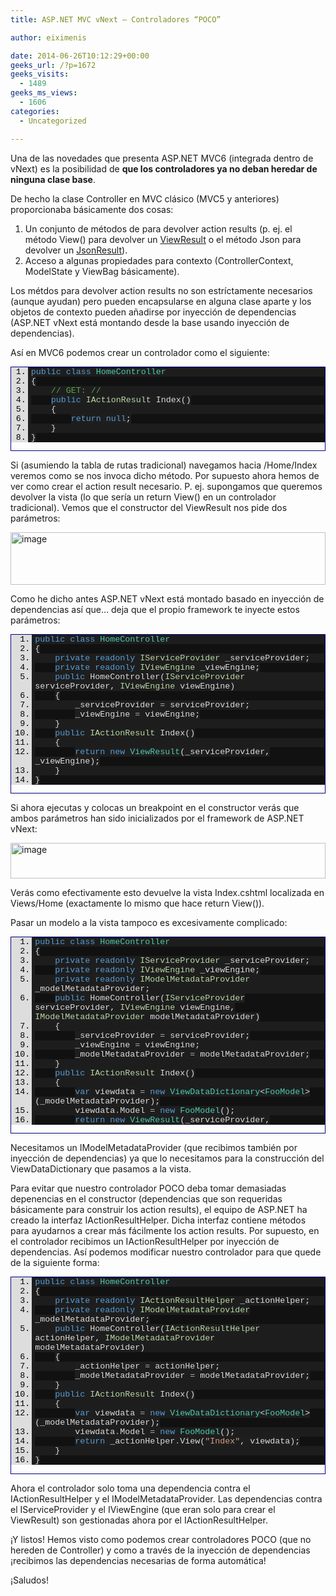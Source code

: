 ```yaml
---
title: ASP.NET MVC vNext – Controladores “POCO”

author: eiximenis

date: 2014-06-26T10:12:29+00:00
geeks_url: /?p=1672
geeks_visits:
  - 1489
geeks_ms_views:
  - 1606
categories:
  - Uncategorized

---
```

Una de las novedades que presenta ASP.NET MVC6 (integrada dentro de vNext) es la posibilidad de **que los controladores ya no deban heredar de ninguna clase base**.

De hecho la clase Controller en MVC clásico (MVC5 y anteriores) proporcionaba básicamente dos cosas:

  1. Un conjunto de métodos de para devolver action results (p. ej. el método View() para devolver un <a href="http://msdn.microsoft.com/es-es/library/system.web.mvc.viewresult(v=vs.118).aspx" target="_blank" rel="noopener noreferrer">ViewResult</a> o el método Json para devolver un <a href="http://msdn.microsoft.com/es-es/library/system.web.mvc.jsonresult(v=vs.118).aspx" target="_blank" rel="noopener noreferrer">JsonResult</a>).
  2. Acceso a algunas propiedades para contexto (ControllerContext, ModelState y ViewBag básicamente).

Los métdos para devolver action results no son estríctamente necesarios (aunque ayudan) pero pueden encapsularse en alguna clase aparte y los objetos de contexto pueden añadirse por inyección de dependencias (ASP.NET vNext está montando desde la base usando inyección de dependencias).

Así en MVC6 podemos crear un controlador como el siguiente:

<div id="scid:9ce6104f-a9aa-4a17-a79f-3a39532ebf7c:214f9200-e90d-41e3-8d0a-9d8400ea94ef" class="wlWriterEditableSmartContent" style="float: none; padding-bottom: 0px; padding-top: 0px; padding-left: 0px; margin: 0px; display: inline; padding-right: 0px">
  <div style="border: #000080 1px solid; color: #000; font-family: 'Courier New', Courier, Monospace; font-size: 10pt">
    <div style="background: #ddd; max-height: 300px; overflow: auto">
      <ol start="1" style="background: #1d1d1d; margin: 0 0 0 2em; padding: 0 0 0 5px;">
        <li>
          <span style="background:#1e1e1e;color:#dcdcdc"></span><span style="background:#1e1e1e;color:#569cd6">public</span><span style="background:#1e1e1e;color:#dcdcdc"> </span><span style="background:#1e1e1e;color:#569cd6">class</span><span style="background:#1e1e1e;color:#dcdcdc"> </span><span style="background:#1e1e1e;color:#4ec9b0">HomeController</span>
        </li>
        <li style="background: #111111">
          <span style="background:#1e1e1e;color:#dcdcdc">{</span>
        </li>
        <li>
              <span style="background:#1e1e1e;color:#dcdcdc"></span><span style="background:#1e1e1e;color:#57a64a">// GET: /<controller>/</span>
        </li>
        <li style="background: #111111">
              <span style="background:#1e1e1e;color:#dcdcdc"></span><span style="background:#1e1e1e;color:#569cd6">public</span><span style="background:#1e1e1e;color:#dcdcdc"> </span><span style="background:#1e1e1e;color:#b8d7a3">IActionResult</span><span style="background:#1e1e1e;color:#dcdcdc"> Index()</span>
        </li>
        <li>
              <span style="background:#1e1e1e;color:#dcdcdc">{</span>
        </li>
        <li style="background: #111111">
                  <span style="background:#1e1e1e;color:#dcdcdc"></span><span style="background:#1e1e1e;color:#569cd6">return</span><span style="background:#1e1e1e;color:#dcdcdc"> </span><span style="background:#1e1e1e;color:#569cd6">null</span><span style="background:#1e1e1e;color:#dcdcdc">;</span>
        </li>
        <li>
              <span style="background:#1e1e1e;color:#dcdcdc">}</span>
        </li>
        <li style="background: #111111">
          <span style="background:#1e1e1e;color:#dcdcdc">}</span>
        </li>
      </ol>
    </div></p>
  </div></p>
</div>

Si (asumiendo la tabla de rutas tradicional) navegamos hacia /Home/Index veremos como se nos invoca dicho método. Por supuesto ahora hemos de ver como crear el action result necesario. P. ej. supongamos que queremos devolver la vista (lo que sería un return View() en un controlador tradicional). Vemos que el constructor del ViewResult nos pide dos parámetros:

[<img title="image" style="border-top: 0px; border-right: 0px; background-image: none; border-bottom: 0px; padding-top: 0px; padding-left: 0px; border-left: 0px; display: inline; padding-right: 0px" border="0" alt="image" src="http://geeks.ms/cfs-file.ashx/__key/CommunityServer.Blogs.Components.WeblogFiles/etomas/image_5F00_thumb_5F00_00D66B87.png" width="504" height="84" />][1]

Como he dicho antes ASP.NET vNext está montado basado en inyección de dependencias así que… deja que el propio framework te inyecte estos parámetros:

<div id="scid:9ce6104f-a9aa-4a17-a79f-3a39532ebf7c:e825be7b-f0b8-4abb-9ec1-7dff86bcce23" class="wlWriterEditableSmartContent" style="float: none; padding-bottom: 0px; padding-top: 0px; padding-left: 0px; margin: 0px; display: inline; padding-right: 0px">
  <div style="border: #000080 1px solid; color: #000; font-family: 'Courier New', Courier, Monospace; font-size: 10pt">
    <div style="background: #ddd; max-height: 300px; overflow: auto">
      <ol start="1" style="background: #1d1d1d; margin: 0 0 0 2.5em; padding: 0 0 0 5px;">
        <li>
          <span style="background:#1e1e1e;color:#dcdcdc"></span><span style="background:#1e1e1e;color:#569cd6">public</span><span style="background:#1e1e1e;color:#dcdcdc"> </span><span style="background:#1e1e1e;color:#569cd6">class</span><span style="background:#1e1e1e;color:#dcdcdc"> </span><span style="background:#1e1e1e;color:#4ec9b0">HomeController</span>
        </li>
        <li style="background: #111111">
          <span style="background:#1e1e1e;color:#dcdcdc">{</span>
        </li>
        <li>
              <span style="background:#1e1e1e;color:#dcdcdc"></span><span style="background:#1e1e1e;color:#569cd6">private</span><span style="background:#1e1e1e;color:#dcdcdc"> </span><span style="background:#1e1e1e;color:#569cd6">readonly</span><span style="background:#1e1e1e;color:#dcdcdc"> </span><span style="background:#1e1e1e;color:#b8d7a3">IServiceProvider</span><span style="background:#1e1e1e;color:#dcdcdc"> _serviceProvider;</span>
        </li>
        <li style="background: #111111">
              <span style="background:#1e1e1e;color:#dcdcdc"></span><span style="background:#1e1e1e;color:#569cd6">private</span><span style="background:#1e1e1e;color:#dcdcdc"> </span><span style="background:#1e1e1e;color:#569cd6">readonly</span><span style="background:#1e1e1e;color:#dcdcdc"> </span><span style="background:#1e1e1e;color:#b8d7a3">IViewEngine</span><span style="background:#1e1e1e;color:#dcdcdc"> _viewEngine;</span>
        </li>
        <li>
              <span style="background:#1e1e1e;color:#dcdcdc"></span><span style="background:#1e1e1e;color:#569cd6">public</span><span style="background:#1e1e1e;color:#dcdcdc"> HomeController(</span><span style="background:#1e1e1e;color:#b8d7a3">IServiceProvider</span><span style="background:#1e1e1e;color:#dcdcdc"> serviceProvider, </span><span style="background:#1e1e1e;color:#b8d7a3">IViewEngine</span><span style="background:#1e1e1e;color:#dcdcdc"> viewEngine)</span>
        </li>
        <li style="background: #111111">
              <span style="background:#1e1e1e;color:#dcdcdc">{</span>
        </li>
        <li>
                  <span style="background:#1e1e1e;color:#dcdcdc">_serviceProvider </span><span style="background:#1e1e1e;color:#b4b4b4">=</span><span style="background:#1e1e1e;color:#dcdcdc"> serviceProvider;</span>
        </li>
        <li style="background: #111111">
                  <span style="background:#1e1e1e;color:#dcdcdc">_viewEngine </span><span style="background:#1e1e1e;color:#b4b4b4">=</span><span style="background:#1e1e1e;color:#dcdcdc"> viewEngine;</span>
        </li>
        <li>
              <span style="background:#1e1e1e;color:#dcdcdc">}</span>
        </li>
        <li style="background: #111111">
              <span style="background:#1e1e1e;color:#dcdcdc"></span><span style="background:#1e1e1e;color:#569cd6">public</span><span style="background:#1e1e1e;color:#dcdcdc"> </span><span style="background:#1e1e1e;color:#b8d7a3">IActionResult</span><span style="background:#1e1e1e;color:#dcdcdc"> Index()</span>
        </li>
        <li>
              <span style="background:#1e1e1e;color:#dcdcdc">{</span>
        </li>
        <li style="background: #111111">
                  <span style="background:#1e1e1e;color:#dcdcdc"></span><span style="background:#1e1e1e;color:#569cd6">return</span><span style="background:#1e1e1e;color:#dcdcdc"> </span><span style="background:#1e1e1e;color:#569cd6">new</span><span style="background:#1e1e1e;color:#dcdcdc"> </span><span style="background:#1e1e1e;color:#4ec9b0">ViewResult</span><span style="background:#1e1e1e;color:#dcdcdc
">(_serviceProvider, _viewEngine);</span>
        </li>
        <li>
              <span style="background:#1e1e1e;color:#dcdcdc">}</span>
        </li>
        <li style="background: #111111">
          <span style="background:#1e1e1e;color:#dcdcdc">}</span>
        </li>
      </ol>
    </div></p>
  </div></p>
</div>

Si ahora ejecutas y colocas un breakpoint en el constructor verás que ambos parámetros han sido inicializados por el framework de ASP.NET vNext:

[<img title="image" style="border-top: 0px; border-right: 0px; background-image: none; border-bottom: 0px; padding-top: 0px; padding-left: 0px; border-left: 0px; display: inline; padding-right: 0px" border="0" alt="image" src="http://geeks.ms/cfs-file.ashx/__key/CommunityServer.Blogs.Components.WeblogFiles/etomas/image_5F00_thumb_5F00_6BE779C4.png" width="504" height="57" />][2]

Verás como efectivamente esto devuelve la vista Index.cshtml localizada en Views/Home (exactamente lo mismo que hace return View()).

Pasar un modelo a la vista tampoco es excesivamente complicado:

<div id="scid:9ce6104f-a9aa-4a17-a79f-3a39532ebf7c:80adafe1-6320-41f4-9e02-abd4d0ee01f7" class="wlWriterEditableSmartContent" style="float: none; padding-bottom: 0px; padding-top: 0px; padding-left: 0px; margin: 0px; display: inline; padding-right: 0px">
  <div style="border: #000080 1px solid; color: #000; font-family: 'Courier New', Courier, Monospace; font-size: 10pt">
    <div style="background: #ddd; max-height: 300px; overflow: auto">
      <ol start="1" style="background: #1d1d1d; margin: 0 0 0 2.5em; padding: 0 0 0 5px;">
        <li>
          <span style="background:#1e1e1e;color:#dcdcdc"></span><span style="background:#1e1e1e;color:#569cd6">public</span><span style="background:#1e1e1e;color:#dcdcdc"> </span><span style="background:#1e1e1e;color:#569cd6">class</span><span style="background:#1e1e1e;color:#dcdcdc"> </span><span style="background:#1e1e1e;color:#4ec9b0">HomeController</span>
        </li>
        <li style="background: #111111">
          <span style="background:#1e1e1e;color:#dcdcdc">{</span>
        </li>
        <li>
              <span style="background:#1e1e1e;color:#dcdcdc"></span><span style="background:#1e1e1e;color:#569cd6">private</span><span style="background:#1e1e1e;color:#dcdcdc"> </span><span style="background:#1e1e1e;color:#569cd6">readonly</span><span style="background:#1e1e1e;color:#dcdcdc"> </span><span style="background:#1e1e1e;color:#b8d7a3">IServiceProvider</span><span style="background:#1e1e1e;color:#dcdcdc"> _serviceProvider;</span>
        </li>
        <li style="background: #111111">
              <span style="background:#1e1e1e;color:#dcdcdc"></span><span style="background:#1e1e1e;color:#569cd6">private</span><span style="background:#1e1e1e;color:#dcdcdc"> </span><span style="background:#1e1e1e;color:#569cd6">readonly</span><span style="background:#1e1e1e;color:#dcdcdc"> </span><span style="background:#1e1e1e;color:#b8d7a3">IViewEngine</span><span style="background:#1e1e1e;color:#dcdcdc"> _viewEngine;</span>
        </li>
        <li>
              <span style="background:#1e1e1e;color:#dcdcdc"></span><span style="background:#1e1e1e;color:#569cd6">private</span><span style="background:#1e1e1e;color:#dcdcdc"> </span><span style="background:#1e1e1e;color:#569cd6">readonly</span><span style="background:#1e1e1e;color:#dcdcdc"> </span><span style="background:#1e1e1e;color:#b8d7a3">IModelMetadataProvider</span><span style="background:#1e1e1e;color:#dcdcdc"> _modelMetadataProvider;</span>
        </li>
        <li style="background: #111111">
              <span style="background:#1e1e1e;color:#dcdcdc"></span><span style="background:#1e1e1e;color:#569cd6">public</span><span style="background:#1e1e1e;color:#dcdcdc"> HomeController(</span><span style="background:#1e1e1e;color:#b8d7a3">IServiceProvider</span><span style="background:#1e1e1e;color:#dcdcdc"> serviceProvider, </span><span style="background:#1e1e1e;color:#b8d7a3">IViewEngine</span><span style="background:#1e1e1e;color:#dcdcdc"> viewEngine, </span><span style="background:#1e1e1e;color:#b8d7a3">IModelMetadataProvider</span><span style="background:#1e1e1e;color:#dcdcdc"> modelMetadataProvider)</span>
        </li>
        <li>
              <span style="background:#1e1e1e;color:#dcdcdc">{</span>
        </li>
        <li style="background: #111111">
                  <span style="background:#1e1e1e;color:#dcdcdc">_serviceProvider </span><span style="background:#1e1e1e;color:#b4b4b4">=</span><span style="background:#1e1e1e;color:#dcdcdc"> serviceProvider;</span>
        </li>
        <li>
                  <span style="background:#1e1e1e;color:#dcdcdc">_viewEngine </span><span style="background:#1e1e1e;color:#b4b4b4">=</span><span style="background:#1e1e1e;color:#dcdcdc"> viewEngine;</span>
        </li>
        <li style="background: #111111">
                  <span style="background:#1e1e1e;color:#dcdcdc">_modelMetadataProvider </span><span style="background:#1e1e1e;color:#b4b4b4">=</span><span style="background:#1e1e1e;color:#dcdcdc"> modelMetadataProvider;</span>
        </li>
        <li>
              <span style="background:#1e1e1e;color:#dcdcdc">}</span>
        </li>
        <li style="background: #111111">
              <span style="background:#1e1e1e;color:#dcdcdc"></span><span style="background:#1e1e1e;color:#569cd6">public</span><span style="background:#1e1e1e;color:#dcdcdc"> </span><span style="background:#1e1e1e;color:#b8d7a3">IActionResult</span><span style="background:#1e1e1e;color:#dcdcdc"> Index()</span>
        </li>
        <li>
              <span style="background:#1e1e1e;color:#dcdcdc">{</span>
        </li>
        <li style="background: #111111">
                  <span style="background:#1e1e1e;color:#dcdcdc"></span><span style="background:#1e1e1e;color:#569cd6">var</span><span style="background:#1e1e1e;color:#dcdcdc"> viewdata </span><span style="background:#1e1e1e;color:#b4b4b4">=</span><span style="background:#1e1e1e;color:#dcdcdc"> </span><span style="background:#1e1e1e;color:#569cd6">new</span><span style="background:#1e1e1e;color:#dcdcdc"> </span><span style="background:#1e1e1e;color:#4ec9b0">ViewDataDictionary</span><span style="background:#1e1e1e;color:#dcdcdc"><</span><span style="background:#1e1e1e;color:#4ec9b0">FooModel</span><span style="background:#1e1e1e;color:#dcdcdc">>(_modelMetadataProvider);</span>
        </li>
        <li>
                  <span style="background:#1e1e1e;color:#dcdcdc">viewdata</span><span style="background:#1e1e1e;color:#b4b4b4">.</span><span style="background:#1e1e1e;color:#dcdcdc">Model </span><span style="background:#1e1e1e;color:#b4b4b4">=</span><span style="background:#1e1e1e;color:#dcdcdc"> </span><span style="background:#1e1e1e;color:#569cd6">new</span><span style="background:#1e1e1e;color:#dcdcdc"> </span><span style="background:#1e1e1e;color:#4ec9b0">FooModel</span><span style="background:#1e1e1e;color:#dcdcdc">();</span>
        </li>
        <li style="background: #111111">
                  <span style="background:#1e1e1e;color:#dcdcdc"></span><span style="background:#1e1e1e;color:#569cd6">return</span><span style="background:#1e1e1e;color:#dcdcdc"> </span><span style="background:#1e1e1e;color:#569cd6">new</span><span style="background:#1e1e1e;color:#dcdcdc"> </span><span style="background:#1e1e1e;color:#4ec9b0">ViewResult</span><span style="background:#1e1e1e;color:#dcdcdc">(_serviceProvider, _viewEngine) { ViewData </span><span style="background:#1e1e1e;color:#b4b4b4">=</span><span style="background:#1e1e1e;color:#dcdcdc"> viewdata };</span>
        </li>
        <li>
              <span style="background:#1e1e1e;color:#dcdcdc">}</span>
        </li>
      </ol>
    </div></p>
  </div></p>
</div>

Necesitamos un IModelMetadataProvider (que recibimos también por inyección de dependencias) ya que lo necesitamos para la construcción del ViewDataDictionary que pasamos a la vista.

Para evitar que nuestro controlador POCO deba tomar demasiadas depenencias en el constructor (dependencias que son requeridas básicamente para construir los action results), el equipo de ASP.NET ha creado la interfaz IActionResultHelper. Dicha interfaz contiene métodos para ayudarnos a crear más fácilmente los action results. Por supuesto, en el controlador recibimos un IActionResultHelper por inyección de dependencias. Así podemos modificar nuestro controlador para que quede de la siguiente forma:

<div id="scid:9ce6104f-a9aa-4a17-a79f-3a39532ebf7c:f3b8fdd6-3d07-4281-b22f-
335a258c6b06" class="wlWriterEditableSmartContent" style="float: none; padding-bottom: 0px; padding-top: 0px; padding-left: 0px; margin: 0px; display: inline; padding-right: 0px">
  </p> 
  
  <div style="border: #000080 1px solid; color: #000; font-family: 'Courier New', Courier, Monospace; font-size: 10pt">
    <div style="background: #ddd; max-height: 300px; overflow: auto">
      <ol start="1" style="background: #1d1d1d; margin: 0 0 0 2.5em; padding: 0 0 0 5px;">
        <li>
          <span style="background:#1e1e1e;color:#dcdcdc"></span><span style="background:#1e1e1e;color:#569cd6">public</span><span style="background:#1e1e1e;color:#dcdcdc"> </span><span style="background:#1e1e1e;color:#569cd6">class</span><span style="background:#1e1e1e;color:#dcdcdc"> </span><span style="background:#1e1e1e;color:#4ec9b0">HomeController</span>
        </li>
        <li style="background: #111111">
          <span style="background:#1e1e1e;color:#dcdcdc">{</span>
        </li>
        <li>
              <span style="background:#1e1e1e;color:#dcdcdc"></span><span style="background:#1e1e1e;color:#569cd6">private</span><span style="background:#1e1e1e;color:#dcdcdc"> </span><span style="background:#1e1e1e;color:#569cd6">readonly</span><span style="background:#1e1e1e;color:#dcdcdc"> </span><span style="background:#1e1e1e;color:#b8d7a3">IActionResultHelper</span><span style="background:#1e1e1e;color:#dcdcdc"> _actionHelper;</span>
        </li>
        <li style="background: #111111">
              <span style="background:#1e1e1e;color:#dcdcdc"></span><span style="background:#1e1e1e;color:#569cd6">private</span><span style="background:#1e1e1e;color:#dcdcdc"> </span><span style="background:#1e1e1e;color:#569cd6">readonly</span><span style="background:#1e1e1e;color:#dcdcdc"> </span><span style="background:#1e1e1e;color:#b8d7a3">IModelMetadataProvider</span><span style="background:#1e1e1e;color:#dcdcdc"> _modelMetadataProvider;</span>
        </li>
        <li>
              <span style="background:#1e1e1e;color:#dcdcdc"></span><span style="background:#1e1e1e;color:#569cd6">public</span><span style="background:#1e1e1e;color:#dcdcdc"> HomeController(</span><span style="background:#1e1e1e;color:#b8d7a3">IActionResultHelper</span><span style="background:#1e1e1e;color:#dcdcdc"> actionHelper, </span><span style="background:#1e1e1e;color:#b8d7a3">IModelMetadataProvider</span><span style="background:#1e1e1e;color:#dcdcdc"> modelMetadataProvider)</span>
        </li>
        <li style="background: #111111">
              <span style="background:#1e1e1e;color:#dcdcdc">{</span>
        </li>
        <li>
                  <span style="background:#1e1e1e;color:#dcdcdc">_actionHelper </span><span style="background:#1e1e1e;color:#b4b4b4">=</span><span style="background:#1e1e1e;color:#dcdcdc"> actionHelper;</span>
        </li>
        <li style="background: #111111">
                  <span style="background:#1e1e1e;color:#dcdcdc">_modelMetadataProvider </span><span style="background:#1e1e1e;color:#b4b4b4">=</span><span style="background:#1e1e1e;color:#dcdcdc"> modelMetadataProvider;</span>
        </li>
        <li>
              <span style="background:#1e1e1e;color:#dcdcdc">}</span>
        </li>
        <li style="background: #111111">
              <span style="background:#1e1e1e;color:#dcdcdc"></span><span style="background:#1e1e1e;color:#569cd6">public</span><span style="background:#1e1e1e;color:#dcdcdc"> </span><span style="background:#1e1e1e;color:#b8d7a3">IActionResult</span><span style="background:#1e1e1e;color:#dcdcdc"> Index()</span>
        </li>
        <li>
              <span style="background:#1e1e1e;color:#dcdcdc">{</span>
        </li>
        <li style="background: #111111">
                  <span style="background:#1e1e1e;color:#dcdcdc"></span><span style="background:#1e1e1e;color:#569cd6">var</span><span style="background:#1e1e1e;color:#dcdcdc"> viewdata </span><span style="background:#1e1e1e;color:#b4b4b4">=</span><span style="background:#1e1e1e;color:#dcdcdc"> </span><span style="background:#1e1e1e;color:#569cd6">new</span><span style="background:#1e1e1e;color:#dcdcdc"> </span><span style="background:#1e1e1e;color:#4ec9b0">ViewDataDictionary</span><span style="background:#1e1e1e;color:#dcdcdc"><</span><span style="background:#1e1e1e;color:#4ec9b0">FooModel</span><span style="background:#1e1e1e;color:#dcdcdc">>(_modelMetadataProvider);</span>
        </li>
        <li>
                  <span style="background:#1e1e1e;color:#dcdcdc">viewdata</span><span style="background:#1e1e1e;color:#b4b4b4">.</span><span style="background:#1e1e1e;color:#dcdcdc">Model </span><span style="background:#1e1e1e;color:#b4b4b4">=</span><span style="background:#1e1e1e;color:#dcdcdc"> </span><span style="background:#1e1e1e;color:#569cd6">new</span><span style="background:#1e1e1e;color:#dcdcdc"> </span><span style="background:#1e1e1e;color:#4ec9b0">FooModel</span><span style="background:#1e1e1e;color:#dcdcdc">();</span>
        </li>
        <li style="background: #111111">
                  <span style="background:#1e1e1e;color:#dcdcdc"></span><span style="background:#1e1e1e;color:#569cd6">return</span><span style="background:#1e1e1e;color:#dcdcdc"> _actionHelper</span><span style="background:#1e1e1e;color:#b4b4b4">.</span><span style="background:#1e1e1e;color:#dcdcdc">View(</span><span style="background:#1e1e1e;color:#d69d85">"Index"</span><span style="background:#1e1e1e;color:#dcdcdc">, viewdata);</span>
        </li>
        <li>
              <span style="background:#1e1e1e;color:#dcdcdc">}</span>
        </li>
        <li style="background: #111111">
          <span style="background:#1e1e1e;color:#dcdcdc">}</span>
        </li>
      </ol>
    </div></p>
  </div></p>
</div>

Ahora el controlador solo toma una dependencia contra el IActionResultHelper y el IModelMetadataProvider. Las dependencias contra el IServiceProvider y el IViewEngine (que eran solo para crear el ViewResult) son gestionadas ahora por el IActionResultHelper.

¡Y listos! Hemos visto como podemos crear controladores POCO (que no hereden de Controller) y como a través de la inyección de dependencias ¡recibimos las dependencias necesarias de forma automática!

¡Saludos!

 [1]: http://geeks.ms/cfs-file.ashx/__key/CommunityServer.Blogs.Components.WeblogFiles/etomas/image_5F00_15C55D49.png
 [2]: http://geeks.ms/cfs-file.ashx/__key/CommunityServer.Blogs.Components.WeblogFiles/etomas/image_5F00_179843C1.png